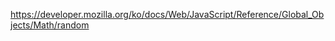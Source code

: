 <!-- 유저의 의식이 담긴 가위바위보를 배제하기 위해서 데이터 정보에 의한 가위바위보를 위해 가위바위보 테스트를 만든다 -->
<!-- TODO -->
<!-- 진짜 RANDOM -->
 https://developer.mozilla.org/ko/docs/Web/JavaScript/Reference/Global_Objects/Math/random

<!-- 데일리 데이터 시트 -->
<!-- 라디오로 높은 방식의 -->
<!-- 구글 클라우드 연동-->
<!-- 캐시로 전적 기록 -->
<!-- 가장 효율 좋은 가위바위보 체크 -->
<!-- daily rpc queue -->
<!-- win/lose per month / coast -->
<!-- 로대시 적용전 -->
<!-- 로대시 적용 후 -->
<!-- 나의 큐로 시뮬레이트 해보기 -->
<!-- 방식차이 -->